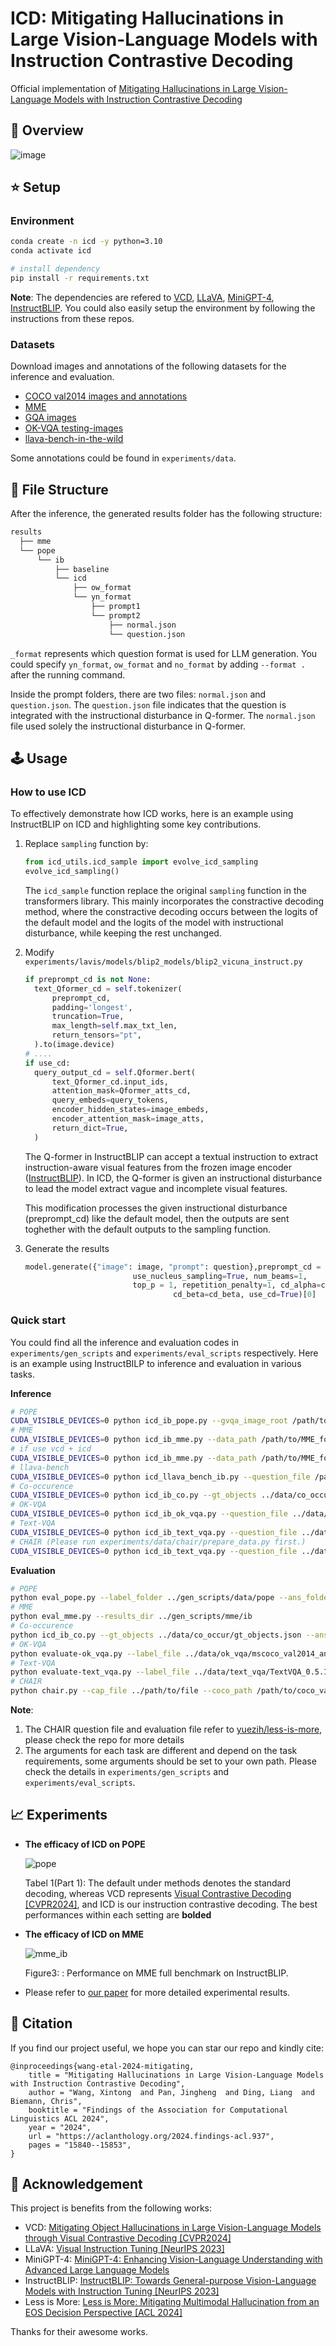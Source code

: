 # ICD: Mitigating Hallucinations in Large Vision-Language Models with Instruction Contrastive Decoding

<!-- **ICD:Mitigating Hallucinations in Large Vision-Language Models with Instruction Contrastive Decoding** -->

Official implementation of [Mitigating Hallucinations in Large Vision-Language Models with Instruction Contrastive Decoding](https://arxiv.org/abs/2403.18715)

## :eyes: Overview

![image](https://github.com/p1k0pan/ICD/blob/main/figs/Screenshot%202024-09-02%20at%2017.17.25.png)

## :star: Setup

### Environment

```bash
conda create -n icd -y python=3.10
conda activate icd

# install dependency
pip install -r requirements.txt
```

**Note**: The dependencies are refered to [VCD](https://github.com/DAMO-NLP-SG/VCD/tree/master), [LLaVA](https://github.com/haotian-liu/LLaVA), [MiniGPT-4](https://github.com/Vision-CAIR/MiniGPT-4), [InstructBLIP](https://github.com/salesforce/LAVIS). You could also easily setup the environment by following the instructions from these repos.

### Datasets

Download images and annotations of the following datasets for the inference and evaluation.

- [COCO val2014 images and annotations](https://cocodataset.org/#download)
- [MME](https://github.com/BradyFU/Awesome-Multimodal-Large-Language-Models/tree/Evaluation)
- [GQA images](https://cs.stanford.edu/people/dorarad/gqa/download.html)
- [OK-VQA testing-images](https://okvqa.allenai.org/download.html)
- [llava-bench-in-the-wild](https://huggingface.co/datasets/liuhaotian/llava-bench-in-the-wild/tree/main)

Some annotations could be found in `experiments/data`.

## :pushpin: File Structure

After the inference, the generated results folder has the following structure:

```bash
results
  ├── mme
  └── pope
      └── ib
          ├── baseline
          └── icd
              ├── ow_format
              └── yn_format
                  ├── prompt1
                  └── prompt2
                      ├── normal.json
                      └── question.json
```

`_format` represents which question format is used for LLM generation. You could specify `yn_format`, `ow_format` and `no_format` by adding `--format .` after the running command.

Inside the prompt folders, there are two files: `normal.json` and `question.json`. The `question.json` file indicates that the question is integrated with the instructional disturbance in Q-former. The `normal.json` file used solely the instructional disturbance in Q-former.

## :joystick: Usage

### How to use ICD

To effectively demonstrate how ICD works, here is an example using InstructBLIP on ICD and highlighting some key contributions.

1. Replace `sampling` function by:

   ```python
   from icd_utils.icd_sample import evolve_icd_sampling
   evolve_icd_sampling()
   ```

   The `icd_sample` function replace the original `sampling` function in the transformers library. This mainly incorporates the constractive decoding method, where the constractive decoding occurs between the logits of the default model and the logits of the model with instructional disturbance, while keeping the rest unchanged.

2. Modify `experiments/lavis/models/blip2_models/blip2_vicuna_instruct.py`

   ```python
   if preprompt_cd is not None:
     text_Qformer_cd = self.tokenizer(
         preprompt_cd,
         padding='longest',
         truncation=True,
         max_length=self.max_txt_len,
         return_tensors="pt",
     ).to(image.device)
   # ....
   if use_cd:
     query_output_cd = self.Qformer.bert(
         text_Qformer_cd.input_ids,
         attention_mask=Qformer_atts_cd,
         query_embeds=query_tokens,
         encoder_hidden_states=image_embeds,
         encoder_attention_mask=image_atts,
         return_dict=True,
     )
   ```

   The Q-former in InstructBLIP can accept a textual instruction to extract instruction-aware visual features from the frozen image encoder ([InstructBLIP](https://arxiv.org/abs/2305.06500)). In ICD, the Q-former is given an instructional disturbance to lead the model extract vague and incomplete visual features. 

   This modification processes the given instructional disturbance (preprompt_cd) like the default model, then the outputs are sent toghether with the default outputs to the sampling function.

3. Generate the results

   ```python
   model.generate({"image": image, "prompt": question},preprompt_cd = preprompt,
                           use_nucleus_sampling=True, num_beams=1,
                           top_p = 1, repetition_penalty=1, cd_alpha=cd_alpha, 			
                  					cd_beta=cd_beta, use_cd=True)[0]
   ```

### Quick start

You could find all the inference and evaluation codes in `experiments/gen_scripts` and `experiments/eval_scripts` respectively. Here is an example using InstructBILP to inference and evaluation in various tasks.

**Inference**

```bash
# POPE
CUDA_VISIBLE_DEVICES=0 python icd_ib_pope.py --gvqa_image_root /path/to/gvqa_image_folder --coco_image_root /path/to/coco_image_folder --question_folder ../data/pope --save_folder ./pope/ib
# MME
CUDA_VISIBLE_DEVICES=0 python icd_ib_mme.py --data_path /path/to/MME_folder --save_folder ./mme/ib
# if use vcd + icd
CUDA_VISIBLE_DEVICES=0 python icd_ib_mme.py --data_path /path/to/MME_folder --save_folder ./mme/ib --vcd
# llava-bench
CUDA_VISIBLE_DEVICES=0 python icd_llava_bench_ib.py --question_file /path/to/question_file --image_root /path/to/images --save_folder ./llava_bench/ib
# Co-occurence
CUDA_VISIBLE_DEVICES=0 python icd_ib_co.py --gt_objects ../data/co_occur/gt_objects.json --image_root /path/to/coco_val2014 --save_folder ./co_occur/ib
# OK-VQA
CUDA_VISIBLE_DEVICES=0 python icd_ib_ok_vqa.py --question_file ../data/ok_vqa/OpenEnded_mscoco_val2014_questions.json --image_root /path/to/images --save_folder ./ok_vqa/ib
# Text-VQA
CUDA_VISIBLE_DEVICES=0 python icd_ib_text_vqa.py --question_file ../data/text_vqa/TextVQA_0.5.1_val.json --image_root /path/to/images --save_folder ./text_vqa/ib
# CHAIR (Please run experiments/data/chair/prepare_data.py first.)
CUDA_VISIBLE_DEVICES=0 python icd_ib_text_vqa.py --question_file ../data/chair/chair-val.jsonl --image_root /path/to/images --save_folder ./chair/ib
```

**Evaluation**

```bash
# POPE
python eval_pope.py --label_folder ../gen_scripts/data/pope --ans_folder ../gen_scripts/pope_results/ib/icd
# MME
python eval_mme.py --results_dir ../gen_scripts/mme/ib
# Co-occurence
python icd_ib_co.py --gt_objects ../data/co_occur/gt_objects.json --ans_folder ../gen_scripts/co_occur/ib/icd
# OK-VQA
python evaluate-ok_vqa.py --label_file ../data/ok_vqa/mscoco_val2014_annotations_enhanced.json --ans_folder ../gen_scripts/ok_vqa/ib/icd
# Text-VQA
python evaluate-text_vqa.py --label_file ../data/text_vqa/TextVQA_0.5.1_val.json --ans_folder ../gen_scripts/text_vqa/ib/icd
# CHAIR
python chair.py --cap_file ../path/to/file --coco_path /path/to/coco_val2014_annotations 
```

**Note**: 

1. The CHAIR question file and evaluation file refer to [yuezih/less-is-more](https://github.com/yuezih/less-is-more), please check the repo for more details
2. The arguments for each task are different and depend on the task requirements, some arguments should be set to your own path. Please check the details in `experiments/gen_scripts` and `experiments/eval_scripts`.

## :chart_with_upwards_trend: Experiments

- **The efficacy of ICD on POPE**

  ![pope](figs/pope.png)

  Tabel 1(Part 1): The default under methods denotes the standard decoding, whereas VCD represents [Visual Contrastive Decoding [CVPR2024]](https://arxiv.org/abs/2311.16922), and ICD is our instruction contrastive decoding. The best performances within each setting are **bolded** 

- **The efficacy of ICD on MME**

  ![mme_ib](figs/mme_ib.png)

  Figure3: : Performance on MME full benchmark on InstructBLIP.

- Please refer to [our paper](https://arxiv.org/abs/2403.18715) for more detailed experimental results.

## :memo: Citation

If you find our project useful, we hope you can star our repo and kindly cite:

```
@inproceedings{wang-etal-2024-mitigating,
    title = "Mitigating Hallucinations in Large Vision-Language Models with Instruction Contrastive Decoding",
    author = "Wang, Xintong  and Pan, Jingheng  and Ding, Liang  and Biemann, Chris",
    booktitle = "Findings of the Association for Computational Linguistics ACL 2024",
    year = "2024",
    url = "https://aclanthology.org/2024.findings-acl.937",
    pages = "15840--15853",
}
```

## :paperclip: Acknowledgement

This project is benefits from the following works:

- VCD: [Mitigating Object Hallucinations in Large Vision-Language Models through Visual Contrastive Decoding [CVPR2024]](https://arxiv.org/abs/2311.16922)
- LLaVA: [Visual Instruction Tuning [NeurIPS 2023]](https://arxiv.org/abs/2304.08485)
- MiniGPT-4: [MiniGPT-4: Enhancing Vision-Language Understanding with Advanced Large Language Models](https://arxiv.org/abs/2304.10592)
- InstructBLIP: [InstructBLIP: Towards General-purpose Vision-Language Models with Instruction Tuning [NeurIPS 2023]](https://arxiv.org/abs/2305.06500)
- Less is More: [Less is More: Mitigating Multimodal Hallucination from an EOS Decision Perspective [ACL 2024]](https://arxiv.org/abs/2402.14545)

Thanks for their awesome works.
